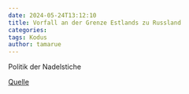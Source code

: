 ```yaml
---
date: 2024-05-24T13:12:10
title: Vorfall an der Grenze Estlands zu Russland
categories:
tags: Kodus  
author: tamarue
---
```

Politik der Nadelstiche

[Quelle](https://www.spiegel.de/ausland/nato-aussengrenze-russland-entfernt-bojen-aus-grenzfluss-zu-estland-a-788ab007-6513-4a2e-b1c4-241b9860629b)
